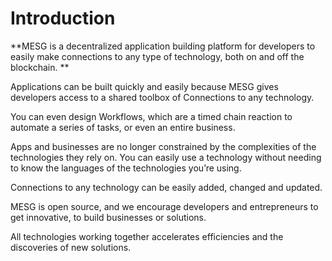 # Introduction

**MESG is a decentralized application building platform for developers to easily make connections to any type of technology, both on and off the blockchain. **  
  
Applications can be built quickly and easily because MESG gives developers access to a shared toolbox of Connections to any technology.   
  
You can even design Workflows, which are a timed chain reaction to automate a series of tasks, or even an entire business.  
  
Apps and businesses are no longer constrained by the complexities of the technologies they rely on. You can easily use a technology without needing to know the languages of the technologies you’re using. 

Connections to any technology can be easily added, changed and updated. 

MESG is open source, and we encourage developers and entrepreneurs to get innovative, to build businesses or solutions.

All technologies working together accelerates efficiencies and the discoveries of new solutions.



## 



